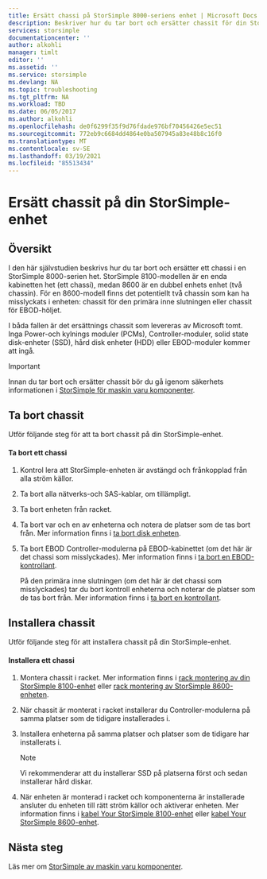 ```yaml
---
title: Ersätt chassi på StorSimple 8000-seriens enhet | Microsoft Docs
description: Beskriver hur du tar bort och ersätter chassit för din StorSimple primära inne slutning eller EBOD-hölje.
services: storsimple
documentationcenter: ''
author: alkohli
manager: timlt
editor: ''
ms.assetid: ''
ms.service: storsimple
ms.devlang: NA
ms.topic: troubleshooting
ms.tgt_pltfrm: NA
ms.workload: TBD
ms.date: 06/05/2017
ms.author: alkohli
ms.openlocfilehash: de0f6299f35f9d76fdade976bf70456426e5ec51
ms.sourcegitcommit: 772eb9c6684dd4864e0ba507945a83e48b8c16f0
ms.translationtype: MT
ms.contentlocale: sv-SE
ms.lasthandoff: 03/19/2021
ms.locfileid: "85513434"
---
```

# <a name="replace-the-chassis-on-your-storsimple-device"></a>Ersätt chassit på din StorSimple-enhet
## <a name="overview"></a>Översikt
I den här självstudien beskrivs hur du tar bort och ersätter ett chassi i en StorSimple 8000-serien het. StorSimple 8100-modellen är en enda kabinetten het (ett chassi), medan 8600 är en dubbel enhets enhet (två chassin). För en 8600-modell finns det potentiellt två chassin som kan ha misslyckats i enheten: chassit för den primära inne slutningen eller chassit för EBOD-höljet.

I båda fallen är det ersättnings chassit som levereras av Microsoft tomt. Inga Power-och kylnings moduler (PCMs), Controller-moduler, solid state disk-enheter (SSD), hård disk enheter (HDD) eller EBOD-moduler kommer att ingå.

> [!IMPORTANT]
> Innan du tar bort och ersätter chassit bör du gå igenom säkerhets informationen i [StorSimple för maskin varu komponenter](storsimple-8000-hardware-component-replacement.md).


## <a name="remove-the-chassis"></a>Ta bort chassit
Utför följande steg för att ta bort chassit på din StorSimple-enhet.

#### <a name="to-remove-a-chassis"></a>Ta bort ett chassi
1. Kontrol lera att StorSimple-enheten är avstängd och frånkopplad från alla ström källor.
2. Ta bort alla nätverks-och SAS-kablar, om tillämpligt.
3. Ta bort enheten från racket.
4. Ta bort var och en av enheterna och notera de platser som de tas bort från. Mer information finns i [ta bort disk enheten](storsimple-8000-disk-drive-replacement.md#remove-the-disk-drive).
5. Ta bort EBOD Controller-modulerna på EBOD-kabinettet (om det här är det chassi som misslyckades). Mer information finns i [ta bort en EBOD-kontrollant](storsimple-8000-ebod-controller-replacement.md#remove-an-ebod-controller).
   
    På den primära inne slutningen (om det här är det chassi som misslyckades) tar du bort kontroll enheterna och noterar de platser som de tas bort från. Mer information finns i [ta bort en kontrollant](storsimple-8000-controller-replacement.md#remove-a-controller).

## <a name="install-the-chassis"></a>Installera chassit
Utför följande steg för att installera chassit på din StorSimple-enhet.

#### <a name="to-install-a-chassis"></a>Installera ett chassi
1. Montera chassit i racket. Mer information finns i [rack montering av din StorSimple 8100-enhet](storsimple-8100-hardware-installation.md#rack-mount-your-storsimple-8100-device) eller [rack montering av StorSimple 8600-enheten](storsimple-8600-hardware-installation.md#rack-mount-your-storsimple-8600-device).
2. När chassit är monterat i racket installerar du Controller-modulerna på samma platser som de tidigare installerades i.
3. Installera enheterna på samma platser och platser som de tidigare har installerats i.
   
   > [!NOTE]
   > Vi rekommenderar att du installerar SSD på platserna först och sedan installerar hård diskar.
  
4. När enheten är monterad i racket och komponenterna är installerade ansluter du enheten till rätt ström källor och aktiverar enheten. Mer information finns i [kabel Your StorSimple 8100-enhet](storsimple-8100-hardware-installation.md#cable-your-storsimple-8100-device) eller [kabel Your StorSimple 8600-enhet](storsimple-8600-hardware-installation.md#cable-your-storsimple-8600-device).

## <a name="next-steps"></a>Nästa steg
Läs mer om [StorSimple av maskin varu komponenter](storsimple-8000-hardware-component-replacement.md).

